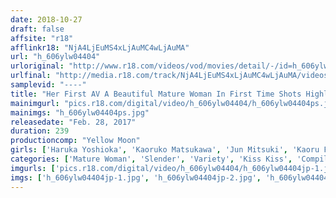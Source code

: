 ```yaml
---
date: 2018-10-27
draft: false
affsite: "r18"
afflinkr18: "NjA4LjEuMS4xLjAuMC4wLjAuMA"
url: "h_606ylw04404"
urloriginal: "http://www.r18.com/videos/vod/movies/detail/-/id=h_606ylw04404"
urlfinal: "http://media.r18.com/track/NjA4LjEuMS4xLjAuMC4wLjAuMA/videos/vod/movies/detail/-/id=h_606ylw04404"
samplevid: "----"
title: "Her First AV A Beautiful Mature Woman In First Time Shots Highlights"
mainimgurl: "pics.r18.com/digital/video/h_606ylw04404/h_606ylw04404ps.jpg"
mainimgs: "h_606ylw04404ps.jpg"
releasedate: "Feb. 28, 2017"
duration: 239
productioncomp: "Yellow Moon"
girls: ['Haruka Yoshioka', 'Kaoruko Matsukawa', 'Jun Mitsuki', 'Kaoru Fueki']
categories: ['Mature Woman', 'Slender', 'Variety', 'Kiss Kiss', 'Compilation', 'Over 4 Hours']
imgurls: ['pics.r18.com/digital/video/h_606ylw04404/h_606ylw04404jp-1.jpg', 'pics.r18.com/digital/video/h_606ylw04404/h_606ylw04404jp-2.jpg', 'pics.r18.com/digital/video/h_606ylw04404/h_606ylw04404jp-3.jpg', 'pics.r18.com/digital/video/h_606ylw04404/h_606ylw04404jp-4.jpg', 'pics.r18.com/digital/video/h_606ylw04404/h_606ylw04404jp-5.jpg', 'pics.r18.com/digital/video/h_606ylw04404/h_606ylw04404jp-6.jpg', 'pics.r18.com/digital/video/h_606ylw04404/h_606ylw04404jp-7.jpg', 'pics.r18.com/digital/video/h_606ylw04404/h_606ylw04404jp-8.jpg', 'pics.r18.com/digital/video/h_606ylw04404/h_606ylw04404jp-9.jpg', 'pics.r18.com/digital/video/h_606ylw04404/h_606ylw04404jp-10.jpg', 'pics.r18.com/digital/video/h_606ylw04404/h_606ylw04404jp-11.jpg', 'pics.r18.com/digital/video/h_606ylw04404/h_606ylw04404jp-12.jpg', 'pics.r18.com/digital/video/h_606ylw04404/h_606ylw04404jp-13.jpg', 'pics.r18.com/digital/video/h_606ylw04404/h_606ylw04404jp-14.jpg', 'pics.r18.com/digital/video/h_606ylw04404/h_606ylw04404jp-15.jpg', 'pics.r18.com/digital/video/h_606ylw04404/h_606ylw04404jp-16.jpg', 'pics.r18.com/digital/video/h_606ylw04404/h_606ylw04404jp-17.jpg', 'pics.r18.com/digital/video/h_606ylw04404/h_606ylw04404jp-18.jpg', 'pics.r18.com/digital/video/h_606ylw04404/h_606ylw04404jp-19.jpg', 'pics.r18.com/digital/video/h_606ylw04404/h_606ylw04404jp-20.jpg']
imgs: ['h_606ylw04404jp-1.jpg', 'h_606ylw04404jp-2.jpg', 'h_606ylw04404jp-3.jpg', 'h_606ylw04404jp-4.jpg', 'h_606ylw04404jp-5.jpg', 'h_606ylw04404jp-6.jpg', 'h_606ylw04404jp-7.jpg', 'h_606ylw04404jp-8.jpg', 'h_606ylw04404jp-9.jpg', 'h_606ylw04404jp-10.jpg', 'h_606ylw04404jp-11.jpg', 'h_606ylw04404jp-12.jpg', 'h_606ylw04404jp-13.jpg', 'h_606ylw04404jp-14.jpg', 'h_606ylw04404jp-15.jpg', 'h_606ylw04404jp-16.jpg', 'h_606ylw04404jp-17.jpg', 'h_606ylw04404jp-18.jpg', 'h_606ylw04404jp-19.jpg', 'h_606ylw04404jp-20.jpg']
---
```

